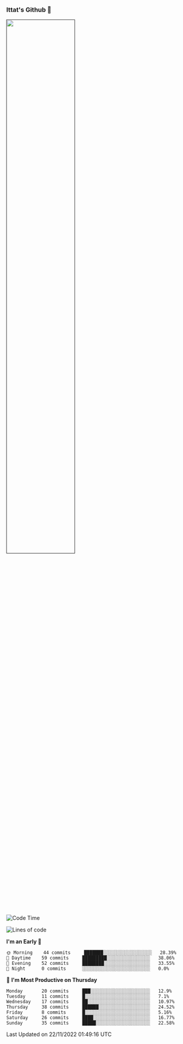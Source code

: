 ### Ittat's Github 👋

<a href="">
  <img align="center" src="https://github-readme-stats.vercel.app/api?username=ittat&hide_border=true&show_icons=true&count_private=true&theme=graywhite"  width="60%"/>
</a>


<!--START_SECTION:waka-->
![Code Time](http://img.shields.io/badge/Code%20Time-105%20hrs%2017%20mins-blue)

![Lines of code](https://img.shields.io/badge/From%20Hello%20World%20I%27ve%20Written-557%20Thousand%20lines%20of%20code-blue)

**I'm an Early 🐤** 

```text
🌞 Morning    44 commits     ███████░░░░░░░░░░░░░░░░░░   28.39% 
🌆 Daytime    59 commits     █████████░░░░░░░░░░░░░░░░   38.06% 
🌃 Evening    52 commits     ████████░░░░░░░░░░░░░░░░░   33.55% 
🌙 Night      0 commits      ░░░░░░░░░░░░░░░░░░░░░░░░░   0.0%

```
📅 **I'm Most Productive on Thursday** 

```text
Monday       20 commits     ███░░░░░░░░░░░░░░░░░░░░░░   12.9% 
Tuesday      11 commits     █░░░░░░░░░░░░░░░░░░░░░░░░   7.1% 
Wednesday    17 commits     ██░░░░░░░░░░░░░░░░░░░░░░░   10.97% 
Thursday     38 commits     ██████░░░░░░░░░░░░░░░░░░░   24.52% 
Friday       8 commits      █░░░░░░░░░░░░░░░░░░░░░░░░   5.16% 
Saturday     26 commits     ████░░░░░░░░░░░░░░░░░░░░░   16.77% 
Sunday       35 commits     █████░░░░░░░░░░░░░░░░░░░░   22.58%

```



 Last Updated on 22/11/2022 01:49:16 UTC
<!--END_SECTION:waka-->



<!--
**ittat/ittat** is a ✨ _special_ ✨ repository because its `README.md` (this file) appears on your GitHub profile.

Here are some ideas to get you started:

- 🔭 I’m currently working on ...
- 🌱 I’m currently learning ...
- 👯 I’m looking to collaborate on ...
- 🤔 I’m looking for help with ...
- 💬 Ask me about ...
- 📫 How to reach me: ...
- 😄 Pronouns: ...
- ⚡ Fun fact: ...

    technologies: {
        mobileApp: ["Android App"],
        frontEnd: {
            js: ["Vue", "Nuxt"],
            css: ["materialize", "vuetify", "bootstrap"]
        },
        backEnd: {
            js: ["node", "express", "SuiteScript"],
            python: ["flask"]
        },
        devOps: ["AWS", "Docker🐳", "Route53", "Nginx"],
        databases: ["mongo", "MySql", "sqlite"],
        misc: ["Firebase", "Socket.IO", "selenium", "open-cv", "php", "SuiteApp"]
    },
-->
